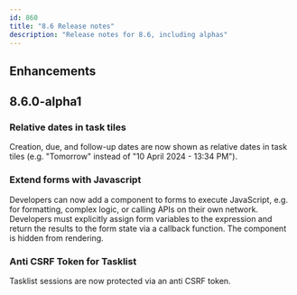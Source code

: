 ```yaml
---
id: 860
title: "8.6 Release notes"
description: "Release notes for 8.6, including alphas"
---
```


## Enhancements

## 8.6.0-alpha1

### Relative dates in task tiles

Creation, due, and follow-up dates are now shown as relative dates in task tiles (e.g. "Tomorrow" instead of "10 April 2024 - 13:34 PM").

### Extend forms with Javascript

Developers can now add a component to forms to execute JavaScript, e.g. for formatting, complex logic, or calling APIs on their own network. Developers must explicitly assign form variables to the expression and return the results to the form state via a callback function. The component is hidden from rendering.

### Anti CSRF Token for Tasklist

Tasklist sessions are now protected via an anti CSRF token.
